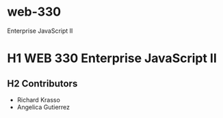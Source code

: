 # web-330
Enterprise JavaScript II

# H1 WEB 330 Enterprise JavaScript II
## H2 Contributors
* Richard Krasso
* Angelica Gutierrez
